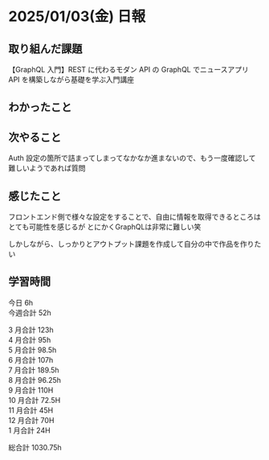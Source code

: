 # 2025/01/03(金) 日報

## 取り組んだ課題
【GraphQL 入門】REST に代わるモダン API の GraphQL でニュースアプリ API を構築しながら基礎を学ぶ入門講座

## わかったこと

## 次やること
Auth 設定の箇所で詰まってしまってなかなか進まないので、もう一度確認して難しいようであれば質問

## 感じたこと
フロントエンド側で様々な設定をすることで、自由に情報を取得できるところはとても可能性を感じるが
とにかくGraphQLは非常に難しい笑

しかしながら、しっかりとアウトプット課題を作成して自分の中で作品を作りたい

## 学習時間

今日 6h
<br />
今週合計 52h
<br />

3 月合計 123h
<br />
4 月合計 95h
<br />
5 月合計 98.5h
<br />
6 月合計 107h
<br />
7 月合計 189.5h
<br />
8 月合計 96.25h
<br />
9 月合計 110H
<br />
10 月合計 72.5H
<br />
11 月合計 45H
<br />
12 月合計 70H
<br />
1 月合計 24H

総合計 1030.75h
